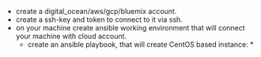 * create a digital_ocean/aws/gcp/bluemix account.
* create a ssh-key and token to connect to it via ssh.
* on your machine create ansible  working environment that will connect your machine with cloud account.
  * create an ansible playbook, that will create CentOS based instance:
    * 

